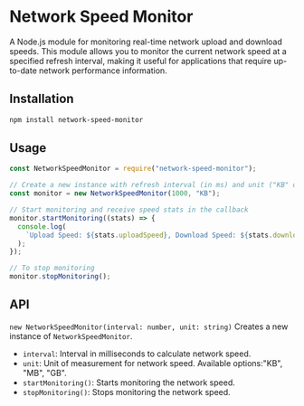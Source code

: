 # Network Speed Monitor

A Node.js module for monitoring real-time network upload and download speeds. This module allows you to monitor the current network speed at a specified refresh interval, making it useful for applications that require up-to-date network performance information.

## Installation

```bash
npm install network-speed-monitor
```

## Usage

```javascript
const NetworkSpeedMonitor = require("network-speed-monitor");

// Create a new instance with refresh interval (in ms) and unit ("KB" or "MB" or "GB")
const monitor = new NetworkSpeedMonitor(1000, "KB");

// Start monitoring and receive speed stats in the callback
monitor.startMonitoring((stats) => {
  console.log(
    `Upload Speed: ${stats.uploadSpeed}, Download Speed: ${stats.downloadSpeed}`
  );
});

// To stop monitoring
monitor.stopMonitoring();
```

## API

`new NetworkSpeedMonitor(interval: number, unit: string)` Creates a new instance of `NetworkSpeedMonitor`.

- `interval`: Interval in milliseconds to calculate network speed.
- `unit`: Unit of measurement for network speed. Available options:"KB", "MB", "GB".
- `startMonitoring()`: Starts monitoring the network speed.
- `stopMonitoring()`: Stops monitoring the network speed.
